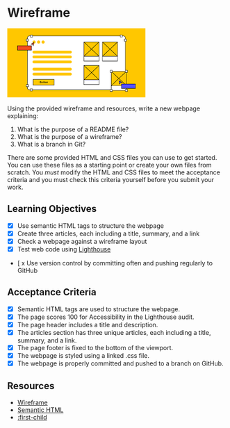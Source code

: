 # Wireframe

![Wireframe](./wireframe.png)

Using the provided wireframe and resources, write a new webpage explaining:

1. What is the purpose of a README file?
1. What is the purpose of a wireframe?
1. What is a branch in Git?

There are some provided HTML and CSS files you can use to get started. You can use these files as a starting point or create your own files from scratch. You _must_ modify the HTML and CSS files to meet the acceptance criteria and you must check this criteria yourself before you submit your work.

## Learning Objectives

<!--{{<objectives>}}>-->

- [x] Use semantic HTML tags to structure the webpage
- [x] Create three articles, each including a title, summary, and a link
- [x] Check a webpage against a wireframe layout
- [x] Test web code using [Lighthouse](https://programming.codeyourfuture.io/guides/testing/lighthouse)
- [ x Use version control by committing often and pushing regularly to GitHub
<!--{{</objectives>}}>-->

## Acceptance Criteria

- [x] Semantic HTML tags are used to structure the webpage.
- [x] The page scores 100 for Accessibility in the Lighthouse audit.
- [x] The page header includes a title and description.
- [x] The articles section has three unique articles, each including a title, summary, and a link.
- [x] The page footer is fixed to the bottom of the viewport.
- [x] The webpage is styled using a linked .css file.
- [x] The webpage is properly committed and pushed to a branch on GitHub.

## Resources

- [Wireframe](https://www.productplan.com/glossary/wireframe/)
- [Semantic HTML](https://www.w3schools.com/html/html5_semantic_elements.asp)
- [:first-child](https://developer.mozilla.org/en-US/docs/Web/CSS/:first-child)
